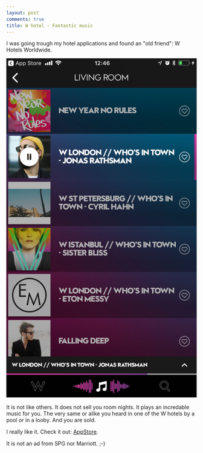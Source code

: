 ```yaml
---
layout: post
comments: true
title: W hotel - Fantastic music
---
```


I was going trough my hotel applications and found an "old friend": W Hotels Worldwide.

![screenshot](/images/IMG_0359.jpg)

It is not like others. It does not sell you room nights. It plays an incredable music for you. 
The very same or alike you heard in one of the W hotels by a pool or in a looby. And you are sold.

I really like it. Check it out: [AppStore](https://itunes.apple.com/us/app/w-hotels-worldwide/id435830939?mt=8).

It is not an ad from SPG nor Marriott. ;-)
